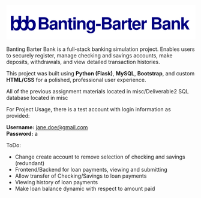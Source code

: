 ![BBB Logo](static/image/bankgraphic2.svg)

Banting Barter Bank is a full-stack banking simulation project. Enables users to securely register, manage checking and savings accounts, make deposits, withdrawals, and view detailed transaction histories.

This project was built using **Python (Flask)**, **MySQL**, **Bootstrap**, and custom **HTML/CSS** for a polished, professional user experience.


All of the previous assignment materials located in misc/Deliverable2
SQL database located in misc

For Project Usage, there is a test account with login information as provided:

**Username:** jane.doe@gmail.com<br>
**Password:** a

ToDo:<br>
- Change create account to remove selection of checking and savings (redundant)
- Frontend/Backend for loan payments, viewing and submitting
- Allow transfer of Checking/Savings to loan payments
- Viewing history of loan payments
- Make loan balance dynamic with respect to amount paid